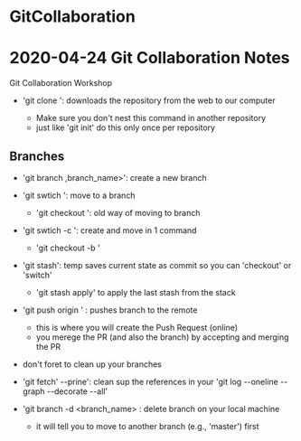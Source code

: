 # GitCollaboration
# 2020-04-24 Git Collaboration Notes
Git Collaboration Workshop
- 'git clone <URL>': downloads the repository from the web to our computer
	- Make sure you don't nest this command in another repository
	- just like 'git init' do this only once per repository
## Branches
- 'git branch ,branch_name>': create a new branch
- 'git swtich <branch name>': move to a branch
	- 'git checkout <branch name>': old way of moving to branch
- 'git swtich -c <branch name>': create and move in 1 command
	- 'git checkout -b <branch name>' 

- 'git stash': temp saves current state as commit so you can 'checkout' or 'switch'
	- 'git stash apply' to apply the last stash from the stack


- 'git push origin <branch name>' : pushes branch to the remote
	- this is where you will create the Push Request (online)
	- you merege the PR (and also the branch) by accepting and merging the PR
- don't foret to clean up your branches
- 'git fetch' --prine': clean sup the references in your 'git log --oneline --graph --decorate --all'
- 'git branch -d <branch_name> : delete branch on your local machine
	- it will tell you to move to another branch (e.g., 'master') first

